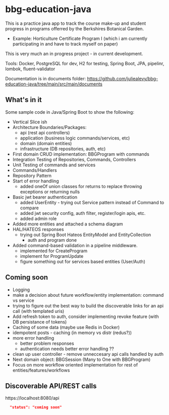 # bbg-education-java
This is a practice java app to track the course make-up and student progress in programs offerred by the Berkshires Botanical Garden.
- Example:  Horticulture Certificate Program I  (which i am currently participating in and have to track myself on paper)

This is very much an in progress project - in current development.

Tools:  Docker, PostgreSQL for dev, H2 for testing, Spring Boot, JPA, pipelinr, lombok, fluent-validator

Documentation is in documents folder:  https://github.com/juliealevy/bbg-education-java/tree/main/src/main/documents

## What's in it
Some sample code in Java/Spring Boot to show the following:
- Vertical Slice ish
- Architecture Boundaries/Packages:
  - api (rest api controllers)
  - application (business logic commands/services, etc)
  - domain (domain entities)
  - infrastructure (DB repositories, auth, etc)
- First domain CRUD implementation:  BBGProgram with commands
- Integration Testing of Repositories, Commands, Controllers
- Unit Testing of commands and services
- Commands/Handlers
- Repository Pattern
- Start of error handling
  - added oneOf union classes for returns to replace throwing exceptions or returning nulls
- Basic jwt bearer authentication 
  -   added UserEntity - trying out Service pattern instead of Command to compare
  -   added jwt security config, auth filter, register/login apis, etc.
  -   added admin role
- Added more entities and attached a schema diagram  
- HAL/HATEOS responses 
  - trying out Spring Boot Hateos EntityModel and EntityCollection
    - auth and program done
- Added command-based validation in a pipeline middleware.
  -   implemented for CreateProgram
  -   implement for ProgramUpdate 
  -   figure something out for services based entities (User/Auth)
    

## Coming soon
- Logging
- make a decision about future workflow/entity implementation:  command vs service
- trying to figure out the best way to build the discoverable links for an api call (with templated uris)
- Add refresh token to auth, consider implementing revoke feature (with DB persistance of tokens)
- Caching of some data (maybe use Redis in Docker)
- idempotent posts - caching (in memory vs distr (redus?))
- more error handling
  - better problem responses
  - authentication needs better error handling ??
- clean up user controller - remove unneccesary api calls handled by auth
- Next domain object:  BBGSession (Many to One with BBGProgram)
- Focus on more workflow oriented implementation for rest of entities/features/workflows  
  
## Discoverable API/REST calls

https://localhost:8080/api

```json
  "status": "coming soon"
```
